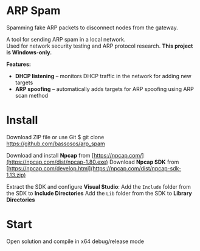 # ARP Spam
Spamming fake ARP packets to disconnect nodes from the gateway.

A tool for sending ARP spam in a local network.  
Used for network security testing and ARP protocol research.
**This project is Windows-only.**

**Features:**  
- **DHCP listening** – monitors DHCP traffic in the network for adding new targets
- **ARP spoofing** – automatically adds targets for ARP spoofing using ARP scan method
  
# Install
Download ZIP file or use Git
 $ git clone https://github.com/bassosos/arp_spam
 
Download and install **Npcap** from [https://npcap.com/](https://npcap.com/dist/npcap-1.80.exe)
Download **Npcap SDK** from [https://npcap.com/develop.html](https://npcap.com/dist/npcap-sdk-1.13.zip)

Extract the SDK and configure **Visual Studio**: 
  Add the `Include` folder from the SDK to **Include Directories** 
  Add the `Lib` folder from the SDK to **Library Directories**

# Start
Open solution and compile in x64 debug/release mode